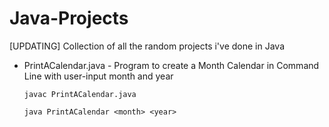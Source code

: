 # Java-Projects

[UPDATING] Collection of all the random projects i've done in Java

* PrintACalendar.java - Program to create a Month Calendar in Command Line with user-input month and year
    
    ```javac PrintACalendar.java```
    
    ```java PrintACalendar <month> <year>```



